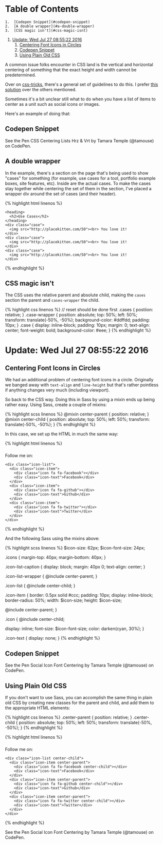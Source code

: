 
# Table of Contents

    1.  [Codepen Snippet](#codepen-snippet)
    2.  [A double wrapper](#a-double-wrapper)
    3.  [CSS magic isn't](#css-magic-isnt)
1.  [Update: Wed Jul 27 08:55:22 2016](#update-wed-jul-27-085522-2016)
    1.  [Centering Font Icons in Circles](#centering-font-icons-in-circles)
    2.  [Codepen Snippet](#codepen-snippet-1)
    3.  [Using Plain Old CSS](#using-plain-old-css)

A common issue folks encounter in CSS land is the vertical and horizontal centering of something that the exact height and width cannot be predetermined.

Over on [css-tricks](https://css-tricks.com/), there's a general set of guidelines to do this. I prefer [this solution](https://css-tricks.com/centering-css-complete-guide/#both-unknown) over the others mentioned.

Sometimes it's a bit unclear still what to do when you have a list of items to center as a unit such as social icons or images.

Here's an example of doing that:


<a id="codepen-snippet"></a>

## Codepen Snippet

<div class="HTML">
<p data-height="449" data-theme-id="light" data-slug-hash="YWvpOo" data-default-tab="result" data-user="tamouse" data-embed-version="2" class="codepen">

</div>

See the Pen CSS Centering Lists Hrz & Vrt by Tamara Temple (@tamouse) on CodePen.

<div class="HTML">
</p>

</div>

<div class="HTML">
<script async src="//assets.codepen.io/assets/embed/ei.js"></script>

</div>


<a id="a-double-wrapper"></a>

## A double wrapper

In the example, there's a section on the page that's being used to show "cases" for something (for example, use cases for a tool, portfolio example boxes, site features, etc). Inside are the actual cases. To make the cases stay together while centering the set of them in the section, I've placed a wrapper div around the set of cases (and their header).

{% highlight html linenos %}

<div class="HTML">
<section class="cases">

</div>

    <heading>
      <h2>Use Cases</h2>
    </heading>
    <div class="case">
      <img src="http://placekitten.com/50"><br> You love it!
    </div>
    <div class="case">
      <img src="http://placekitten.com/50"><br> You love it!
    </div>
    <div class="case">
      <img src="http://placekitten.com/50"><br> You love it!
    </div>

<div class="HTML">
</section>

</div>

{% endhighlight %}


<a id="css-magic-isnt"></a>

## CSS magic isn't

The CSS uses the relative parent and absolute child, making the `cases` section the parent and `cases-wrapper` the child.

{% highlight css linenos %} // reset should be done first .cases { postiion: relative; } .case-wrapper { position: absolute; top: 50%; left: 50%; transform: translate(-50%, -50%); background-color: #ddffdd; padding: 10px; } .case { display: inline-block; padding: 10px; margin: 0; text-align: center; font-weight: bold; background-color: #eee; } {% endhighlight %}


<a id="update-wed-jul-27-085522-2016"></a>

# Update: Wed Jul 27 08:55:22 2016


<a id="centering-font-icons-in-circles"></a>

## Centering Font Icons in Circles

We had an additional problem of centering font icons in a circle. Originally we banged away with `text-align` and `line-height` but that's rather pointless if anything changes very much (including viewport).

So back to the CSS way. Doing this in Sass by using a mixin ends up being rather easy. Using Sass, create a couple of mixins:

{% highlight scss linenos %} @mixin center-parent { position: relative; } @mixin center-child { position: absolute; top: 50%; left: 50%; transform: translate(-50%, -50%); } {% endhighlight %}

In this case, we set up the HTML in much the same way:

{% highlight html linenos %}

<div class="HTML">
<h3 class="icon-list-caption">

</div>

Follow me on:

<div class="HTML">
</h3>

</div>

    <div class="icon-list">
      <div class="icon-item">
        <div class="icon fa fa-facebook"></div>
        <div class="icon-text">Facebook</div>
      </div>
      <div class="icon-item">
        <div class="icon fa fa-github"></div>
        <div class="icon-text">Github</div>
      </div>
      <div class="icon-item">
        <div class="icon fa fa-twitter"></div>
        <div class="icon-text">Twitter</div>
      </div>
    </div>

{% endhighlight %}

And the following Sass using the mixins above:

{% highlight scss linenos %} $icon-size: 62px; $icon-font-size: 24px;

.icons { margin-top: 40px; margin-bottom: 40px; }

.icon-list-caption { display: block; margin: 40px 0; text-align: center; }

.icon-list-wrapper { @include center-parent; }

.icon-list { @include center-child; }

.icon-item { border: 0.5px solid #ccc; padding: 10px; display: inline-block; border-radius: 50%; width: $icon-size; height: $icon-size;

@include center-parent; }

.icon { @include center-child;

display: inline; font-size: $icon-font-size; color: darken(cyan, 30%); }

.icon-text { display: none; } {% endhighlight %}


<a id="codepen-snippet-1"></a>

## Codepen Snippet

<div class="HTML">
<p data-height="265" data-theme-id="light" data-slug-hash="jAKGWW" data-default-tab="result" data-user="tamouse" data-embed-version="2" class="codepen">

</div>

See the Pen Social Icon Font Centering by Tamara Temple (@tamouse) on CodePen.

<div class="HTML">
</p>

</div>

<div class="HTML">
<script async src="//assets.codepen.io/assets/embed/ei.js"></script>

</div>


<a id="using-plain-old-css"></a>

## Using Plain Old CSS

If you don't want to use Sass, you can accomplish the same thing in plain old CSS by creating new classes for the parent and child, and add them to the appropriate HTML elements:

{% highlight css linenos %} .center-parent { position: relative; } .center-child { position: absolute; top: 50%; left: 50%; transform: translate(-50%, -50%); } {% endhighlight %}

{% highlight html linenos %}

<div class="HTML">
<h3 class="icon-list-caption">

</div>

Follow me on:

<div class="HTML">
</h3>

</div>

    <div class="icon-list center-child">
      <div class="icon-item center-parent">
        <div class="icon fa fa-facebook center-child"></div>
        <div class="icon-text">Facebook</div>
      </div>
      <div class="icon-item center-parent">
        <div class="icon fa fa-github center-child"></div>
        <div class="icon-text">Github</div>
      </div>
      <div class="icon-item center-parent">
        <div class="icon fa fa-twitter center-child"></div>
        <div class="icon-text">Twitter</div>
      </div>
    </div>

{% endhighlight %}

<div class="HTML">
<p data-height="265" data-theme-id="light" data-slug-hash="BzVmvJ" data-default-tab="result" data-user="tamouse" data-embed-version="2" class="codepen">

</div>

See the Pen Social Icon Font Centering by Tamara Temple (@tamouse) on CodePen.

<div class="HTML">
</p>

</div>

<div class="HTML">
<script async src="//assets.codepen.io/assets/embed/ei.js"></script>

</div>

